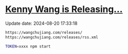 [Kenny Wang is Releasing...](https://wangchujiang.com/releases/)
===

Update date: <!--GAMFC-->2024-08-20 17:33:18<!--GAMFC-END-->

```sh
https://wangchujiang.com/releases/
https://wangchujiang.com/releases/rss.xml
```

```sh
TOKEN=xxxx npm start
```